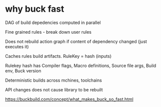 
# why buck fast

DAG of build depedencies computed in parallel

Fine grained rules - break down user rules

Does not rebuild action graph if content of dependency changed (just executes it)

Caches rules build artifacts.  RuleKey = hash (inputs)

Rulekey hash has Compiler flags, Macro definitions, Source file args, Build env, Buck version

Deterministic builds across mchines, toolchains

API changes does not cause library to be rebuilt

https://buckbuild.com/concept/what_makes_buck_so_fast.html



